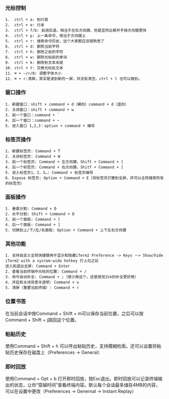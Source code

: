 ### 光标控制
```
1.  ctrl + a: 到行首
2.  ctrl + e: 行末
3.  ctrl + f/b: 前进后退，相当于左右方向键，但是显然比移开手按方向键更快
4.  ctrl + p: 上一条命令，相当于方向键上
5.  ctrl + r: 搜索命令历史，这个大家都应该很熟悉了
6.  ctrl + d: 删除当前字符
7.  ctrl + h: 删除之前的字符
8.  ctrl + w: 删除光标前的单词
9.  ctrl + k: 删除到文本末尾
10. ctrl + t: 交换光标处文本
11. ⌘ + —/+/0: 调整字体大小
12. ⌘ + r:清屏，其实是滚到新的一屏，并没有清空。ctrl + l 也可以做到。
```
### 窗口操作

```
1. 新建窗口：shift + command + d（横向）command + d（竖向）
2. 关闭窗口：shift + command + w
3. 前一个窗口：command + `
4. 后一个窗口：command + ~
5. 进入窗口 1,2,3：option + command + 编号
```

### 标签页操作
```
1. 新建标签页: Command + T
2. 关闭标签页: Command + W
3. 前一个标签页: Command + 左方向键，Shift + Command + [
4. 后一个标签页: Command + 右方向键，Shitf + Command + ]
5. 进入标签页1，2，3…: Command + 标签页编号
6. Expose 标签页: Option + Command + E（将标签页打撒到全屏，并可以全局搜索所有的标签页）
```

### 面板操作

```
1. 垂直分割: Command + D
2. 水平分割: Shift + Command + D
3. 前一个面板: Command + [
4. 后一个面板: Command + ]
5. 切换到上/下/左/右面板: Option + Command + 上下左右方向键
```

### 其他功能
```
1. 支持自定义全局快捷键用于显示和隐藏iTerm2 Preference -> Keys －> Show/hide iTerm2 with a system-wide hotkey 打上勾之后
进入和退出全屏: Command + Enter
2. 查看当前终端中光标的位置: Command + /
3. 命令自动补全: Command + ;（很少用这个，还是感觉Zsh的补全更好用）
4. 开启和关闭背景半透明: Command + u
5. 清屏（重置当前终端）: Command + r
```
### 位置书签
在当前会话中按Command + Shift + m可以保存当前位置，之后可以按Command + Shift + j跳回这个位置。

### 粘贴历史
使用Command + Shift + h 可以呼出粘贴历史，支持模糊检索。还可以设置将粘贴历史保存在磁盘上（Preferences -> General）

### 即时回放
使用Command + Opt + b 打开即时回放，按Esc退出。即时回放可以记录终端输出的状态，让你“穿越时间”查看终端内容。默认每个会话最多储存4MB的内容，可以在设置中更改（Preferences -> Genernal -> Instant Replay）





